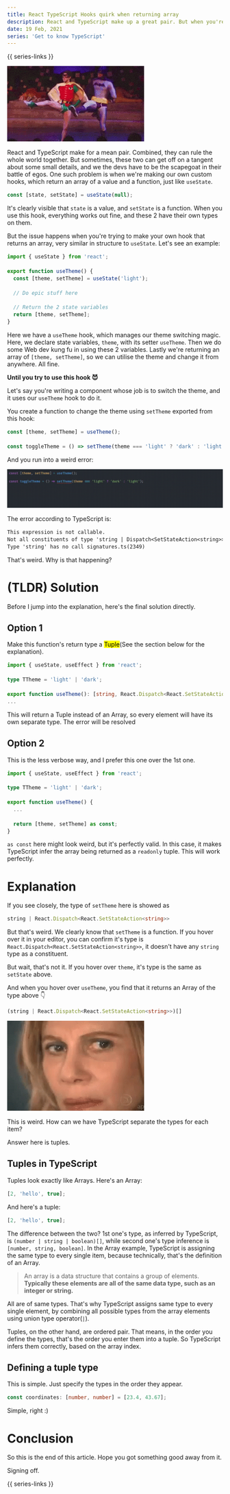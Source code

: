 ```yaml
---
title: React TypeScript Hooks quirk when returning array
description: React and TypeScript make up a great pair. But when you're trying to make your own hooks, and returning an array, TypeScript yells at your. Find out why.
date: 19 Feb, 2021
series: 'Get to know TypeScript'
---
```


{{ series-links }}

![Batman and Robin's dance](../../static/media/segregate-array-return-types-react-batman-robin.gif)

React and TypeScript make for a mean pair. Combined, they can rule the whole world together. But sometimes, these two can get off on a tangent about some small details, and we the devs have to be the scapegoat in their battle of egos. One such problem is when we're making our own custom hooks, which return an array of a value and a function, just like `useState`.

```js
const [state, setState] = useState(null);
```

It's clearly visible that `state` is a value, and `setState` is a function. When you use this hook, everything works out fine, and these 2 have their own types on them.

But the issue happens when you're trying to make your own hook that returns an array, very similar in structure to `useState`. Let's see an example:

```js
import { useState } from 'react';

export function useTheme() {
  const [theme, setTheme] = useState('light');

  // Do epic stuff here

  // Return the 2 state variables
  return [theme, setTheme];
}
```

Here we have a `useTheme` hook, which manages our theme switching magic. Here, we declare state variables, `theme`, with its setter `useTheme`. Then we do some Web dev kung fu in using these 2 variables. Lastly we're returning an array of `[theme, setTheme]`, so we can utilise the theme and change it from anywhere. All fine.

**Until you try to use this hook 😈**

Let's say you're writing a component whose job is to switch the theme, and it uses our `useTheme` hook to do it.

You create a function to change the theme using `setTheme` exported from this hook:

```js
const [theme, setTheme] = useTheme();

const toggleTheme = () => setTheme(theme === 'light' ? 'dark' : 'light');
```

And you run into a weird error:

![Array type weird error](../../static/media/segregate-array-return-types-react-error-array-type.gif)

The error according to TypeScript is:

```txt
This expression is not callable.
Not all constituents of type 'string | Dispatch<SetStateAction<string>>' are callable.
Type 'string' has no call signatures.ts(2349)
```

That's weird. Why is that happening?

# (TLDR) Solution

Before I jump into the explanation, here's the final solution directly.

## Option 1

Make this function's return type a <mark>Tuple</mark>(See the section below for the explanation).

```ts
import { useState, useEffect } from 'react';

type TTheme = 'light' | 'dark';

export function useTheme(): [string, React.Dispatch<React.SetStateAction<string>>] {
...
```

This will return a Tuple instead of an Array, so every element will have its own separate type. The error will be resolved

## Option 2

This is the less verbose way, and I prefer this one over the 1st one.

```ts
import { useState, useEffect } from 'react';

type TTheme = 'light' | 'dark';

export function useTheme() {
  ...

  return [theme, setTheme] as const;
}
```

`as const` here might look weird, but it's perfectly valid. In this case, it makes TypeScript infer the array being returned as a `readonly` tuple. This will work perfectly.

# Explanation

If you see closely, the type of `setTheme` here is showed as

```ts
string | React.Dispatch<React.SetStateAction<string>>
```

But that's weird. We clearly know that `setTheme` is a function. If you hover over it in your editor, you can confirm it's type is `React.Dispatch<React.SetStateAction<string>>`, it doesn't have any `string` type as a constituent.

But wait, that's not it. If you hover over `theme`, it's type is the same as `setState` above.

And when you hover over `useTheme`, you find that it returns an Array of the type above 👇

```ts
(string | React.Dispatch<React.SetStateAction<string>>)[]
```

![What the hell is going on](../../static/media/segregate-array-return-types-react-confusion.gif)

This is weird. How can we have TypeScript separate the types for each item?

Answer here is tuples.

## Tuples in TypeScript

Tuples look exactly like Arrays. Here's an Array:

```ts
[2, 'hello', true];
```

And here's a tuple:

```ts
[2, 'hello', true];
```

The difference between the two? 1st one's type, as inferred by TypeScript, is `(number | string | boolean)[]`, while second one's type inference is `[number, string, boolean]`. In the Array example, TypeScript is assigning the same type to every single item, because technically, that's the definition of an Array.

> An array is a data structure that contains a group of elements. **Typically these elements are all of the same data type, such as an integer or string.**

All are of same types. That's why TypeScript assigns same type to every single element, by combining all possible types from the array elements using union type operator(`|`).

Tuples, on the other hand, are ordered pair. That means, in the order you define the types, that's the order you enter them into a tuple. So TypeScript infers them correctly, based on the array index.

## Defining a tuple type

This is simple. Just specify the types in the order they appear.

```ts
const coordinates: [number, number] = [23.4, 43.67];
```

Simple, right :)

# Conclusion

So this is the end of this article. Hope you got something good away from it.

Signing off.

{{ series-links }}
